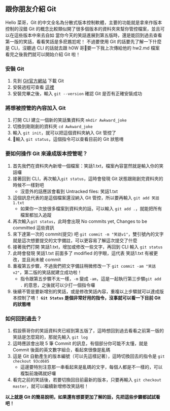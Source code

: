## 跟你朋友介紹 Git

Hello 菜哥，Git 的中文全名為分散式版本控制軟體，主要的功能就是拿來作版本控制的沒錯
Git 的概念比較類似開了很多個版本的資料夾來幫你管控檔案，並且可以在這些版本中來去自如
當你今天的笑話進展到第五版時，還是能回到過去查看第一版的笑話，看看笑話是多麽尷尬呢！
不過要使用 Git 的話要先了解一下什麼是 CLI，沒聽過 CLI 的話就去跟 h0W 哥要一下我上次傳給他的 hw2.md 檔案
看完之後我們就可以開始介紹 Git 啦！

### 安裝 Git

1. 先到 [Git官方網站](https://git-scm.com/downloads) 下載 Git
2. 安裝過程可查看 [這裡](https://git-scm.com/book/zh-tw/v1/%E9%96%8B%E5%A7%8B-%E5%AE%89%E8%A3%9D-Git) 
3. 安裝完畢之後，輸入 `git --version` 確認 Git 是否有正確安裝成功

### 將想被控管的內容加入 Git

1. 打開 CLI 建立一個新的笑話集資料夾 `mkdir Awkward_joke`
2. 切換到剛剛創的資料夾 `cd Awkward_joke`
3. 輸入 `git init`，就可以把這個資料夾納入 Git 管控了
4. 輸入 `git status`，這個指令可以查看目前的 Git 狀態唷

### 要如何操作 Git 來達成版本控管呢？

1. 首先我們在資料夾內新增一個檔案：笑話1.txt，檔案內容當然就是輸入你的笑話囉
2. 接著回到 CLI，再次輸入`git status`，這時會發現 Git 狀態跟剛創完資料夾的時候不一樣對吧
    * 沒意外的話應該會看到 Untracked files: 笑話1.txt
3. 這個訊息代表的是這個檔案還沒納入 Git 管控，所以要再輸入 `git add 笑話1.txt`
    * 如果你一次放很多檔案到資料夾的話，可以輸入 `git add .`，就能把所有檔案都加入追蹤
4. 再次輸入`git status`，此時會出現 No commits yet, Changes to be committed 這些資訊
5. 來下達第一次的 commit(提交) 吧 `git commit -m "笑話v1"`，雙引號內的文字就是這次想要提交的文字備註，可以更容易了解這次提交了什麼
6. 接著我們打開 笑話1.txt，增加或修改一些文字，再回到 CLI 輸入 `git status`
7. 此時會發現 笑話1.txt 前面多了 modified 的字眼，這代表 笑話1.txt 有被更改，並且尚未被 commit
8. 重複第五步驟，不過我們把文字備註稍微修改一下 `git commit -am "笑話v2"`，第二版的笑話就建立成功啦！
    * 指令跟第五步驟不太一樣，`-m` 變成 `-am`，這是一起執行第三步驟`git add .` 的意思，之後就可以少打一個指令囉
9. 後續不管是要新增別的笑話，或是修改笑話內容，重複以上步驟就可以達成版本控制了唷！
**`Git Status` 是個非常好用的指令，沒事就可以看一下目前 Git 的狀態唷**

### 如何回到過去？

1. 假設蔡哥你的笑話資料夾已經到第五版了，這時想回到過去看看之前第一版的笑話是怎麼寫的，那就先輸入 `git log` 
2. 這時應該會出現 5 筆 Commit 的訊息，有個部分你可能不太懂，就是 Commit 後面的英文數字組合，看起來很像是亂碼
3. 這是 Git 自動產生的版本編號（可以先這樣記著），這時切換回去的指令是 `git checkout 93cd685`
    * 這邊要特別注意那一串看起來是亂碼的文字，每個人都是不一樣的，可以複製前幾碼就好囉
4. 看完之前的笑話後，若要切換回目前最新的版本，只要再輸入 `git checkout master`，就可以繼續新增修改笑話啦！

**以上就是 Git 的簡易說明，如果還有想要更加了解的話，先把這些步驟都試試看吧！**